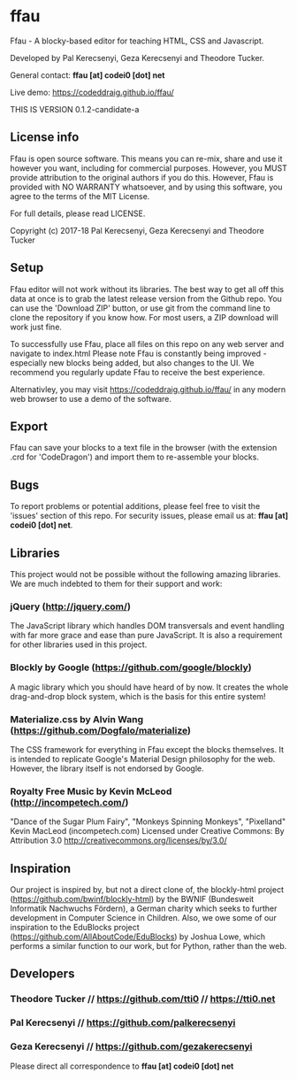 # ffau
Ffau - A blocky-based editor for teaching HTML, CSS and Javascript.

Developed by Pal Kerecsenyi, Geza Kerecsenyi and Theodore Tucker.

General contact: **ffau [at] codei0 [dot] net**

Live demo: https://codeddraig.github.io/ffau/

THIS IS VERSION 0.1.2-candidate-a

## License info

Ffau is open source software. This means you can re-mix, share and use it however you want, including for commercial purposes. However, you MUST provide attribution to the original authors if you do this. However, Ffau is provided with NO WARRANTY whatsoever, and by using this software, you agree to the terms of the MIT License.

For full details, please read LICENSE.

Copyright (c) 2017-18 Pal Kerecsenyi, Geza Kerecsenyi and Theodore Tucker

## Setup
Ffau editor will not work without its libraries. The best way to get all off this data at once is to grab the latest release version from the Github repo. You can use the 'Download ZIP' button, or use git from the command line to clone the repository if you know how. For most users, a ZIP download will work just fine.

To successfully use Ffau, place all files on this repo on any web server and navigate to index.html
Please note Ffau is constantly being improved - especially new blocks being added, but also changes to the UI. We recommend you regularly update Ffau to receive the best experience.

Alternativley, you may visit https://codeddraig.github.io/ffau/ in any modern web browser to use a demo of the software.

## Export
Ffau can save your blocks to a text file in the browser (with the extension .crd for 'CodeDragon') and import them to re-assemble your blocks.

## Bugs
To report problems or potential additions, please feel free to visit the 'issues' section of this repo. For security issues, please email us at: **ffau [at] codei0 [dot] net**.

## Libraries
This project would not be possible without the following amazing libraries. We are much indebted to them for their support and work:

### jQuery (http://jquery.com/)
The JavaScript library which handles DOM transversals and event handling with far more grace and ease than pure JavaScript. It is also a requirement for other libraries used in this project.

### Blockly by Google (https://github.com/google/blockly)
A magic library which you should have heard of by now. It creates the whole drag-and-drop block system, which is the basis for this entire system!

### Materialize.css by Alvin Wang (https://github.com/Dogfalo/materialize)
The CSS framework for everything in Ffau except the blocks themselves. It is intended to replicate Google's Material Design philosophy for the web. However, the library itself is not endorsed by Google.

### Royalty Free Music by Kevin McLeod (http://incompetech.com/)
"Dance of the Sugar Plum Fairy", "Monkeys Spinning Monkeys", "Pixelland"
Kevin MacLeod (incompetech.com)
Licensed under Creative Commons: By Attribution 3.0
http://creativecommons.org/licenses/by/3.0/

## Inspiration
Our project is inspired by, but not a direct clone of, the blockly-html project (https://github.com/bwinf/blockly-html) by the BWNIF (Bundesweit Informatik Nachwuchs Fördern), a German charity which seeks to further development in Computer Science in Children. Also, we owe some of our inspiration to the EduBlocks project (https://github.com/AllAboutCode/EduBlocks) by Joshua Lowe, which performs a similar function to our work, but for Python, rather than the web.

## Developers

### Theodore Tucker // https://github.com/tti0 // https://tti0.net

### Pal Kerecsenyi // https://github.com/palkerecsenyi

### Geza Kerecsenyi // https://github.com/gezakerecsenyi

Please direct all correspondence to **ffau [at] codei0 [dot] net**
